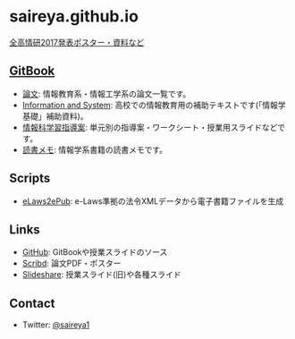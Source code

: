 # saireya.github.io
[全高情研2017発表ポスター・資料など](https://saireya.gitbooks.io/thesis/content/2017zen-copyright/)

## [GitBook](https://www.gitbook.com/@saireya)

- [論文](https://www.gitbook.com/book/saireya/thesis): 情報教育系・情報工学系の論文一覧です。
- [Information and System](https://www.gitbook.com/book/saireya/information-and-system): 高校での情報教育用の補助テキストです(「情報学基礎」補助資料)。
- [情報科学習指導案](https://www.gitbook.com/book/saireya/plan-informatics): 単元別の指導案・ワークシート・授業用スライドなどです。
- [読書メモ](https://www.gitbook.com/book/saireya/record-of-reading): 情報学系書籍の読書メモです。

## Scripts
- [eLaws2ePub](https://github.com/saireya/elaws2epub): e-Laws準拠の法令XMLデータから電子書籍ファイルを生成

## Links
- [GitHub](https://github.com/saireya): GitBookや授業スライドのソース
- [Scribd](https://www.scribd.com/saireya): 論文PDF・ポスター
- [Slideshare](https://www.slideshare.net/saireya): 授業スライド(旧)や各種スライド

## Contact
- Twitter: [@saireya1](https://twitter.com/saireya1)
